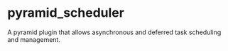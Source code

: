 pyramid_scheduler
=================

A pyramid plugin that allows asynchronous and deferred task scheduling and management.